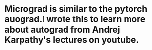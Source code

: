 # Micrograd is similar to the pytorch auograd.I wrote this to learn more about autograd from Andrej Karpathy's lectures on youtube.
